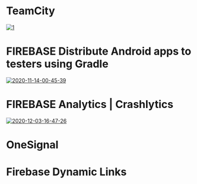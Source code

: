 # TeamCity

<a href="https://ibb.co/s2rSjR3"><img src="https://i.ibb.co/QfGB9Qm/1.png" alt="1" border="0" /></a>

# FIREBASE Distribute Android apps to testers using Gradle

<a href="https://ibb.co/pQtQWMD"><img src="https://i.ibb.co/HCWCNbv/2020-11-14-00-45-39.png" alt="2020-11-14-00-45-39" border="0"></a>

# FIREBASE Analytics |  Crashlytics

<a href="https://ibb.co/QXGP90N"><img src="https://i.ibb.co/3kHp1KN/2020-12-03-16-47-26.png" alt="2020-12-03-16-47-26" border="0"></a>

# OneSignal

# Firebase Dynamic Links
